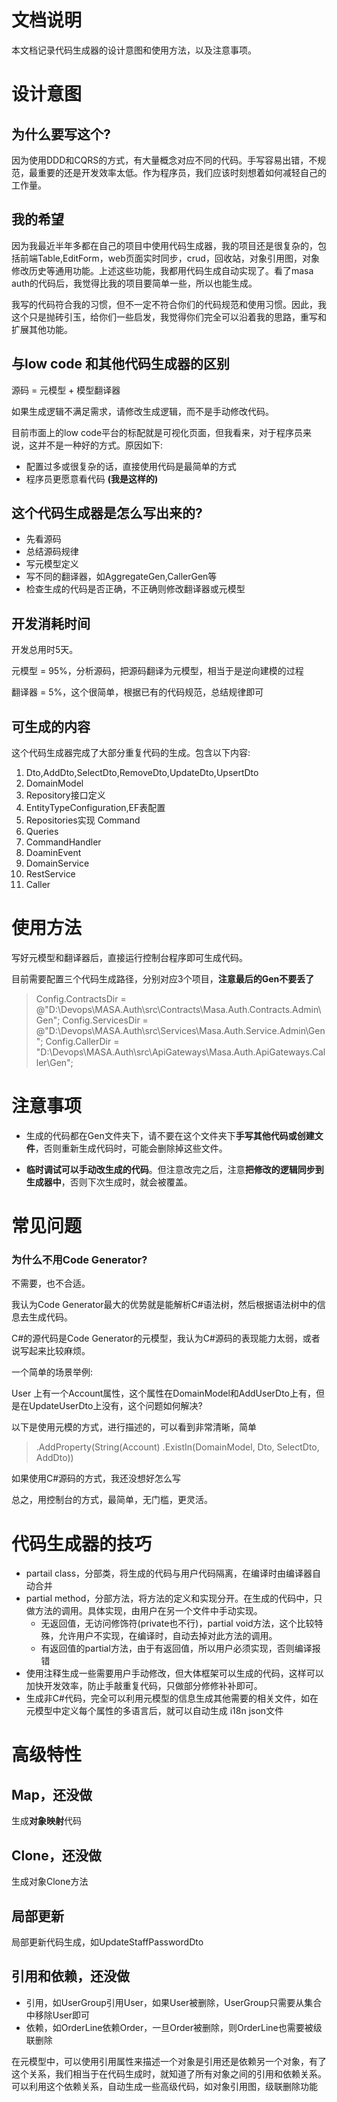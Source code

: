 ﻿# 文档说明

本文档记录代码生成器的设计意图和使用方法，以及注意事项。

# 设计意图

## 为什么要写这个?

因为使用DDD和CQRS的方式，有大量概念对应不同的代码。手写容易出错，不规范，最重要的还是开发效率太低。作为程序员，我们应该时刻想着如何减轻自己的工作量。

## 我的希望

因为我最近半年多都在自己的项目中使用代码生成器，我的项目还是很复杂的，包括前端Table,EditForm，web页面实时同步，crud，回收站，对象引用图，对象修改历史等通用功能。上述这些功能，我都用代码生成自动实现了。看了masa auth的代码后，我觉得比我的项目要简单一些，所以也能生成。

我写的代码符合我的习惯，但不一定不符合你们的代码规范和使用习惯。因此，我这个只是抛砖引玉，给你们一些启发，我觉得你们完全可以沿着我的思路，重写和扩展其他功能。

## 与low code 和其他代码生成器的区别

源码 = 元模型 + 模型翻译器

如果生成逻辑不满足需求，请修改生成逻辑，而不是手动修改代码。

目前市面上的low code平台的标配就是可视化页面，但我看来，对于程序员来说，这并不是一种好的方式。原因如下:

* 配置过多或很复杂的话，直接使用代码是最简单的方式
* 程序员更愿意看代码 **(我是这样的)**

## 这个代码生成器是怎么写出来的?

* 先看源码
* 总结源码规律
* 写元模型定义
* 写不同的翻译器，如AggregateGen,CallerGen等
* 检查生成的代码是否正确，不正确则修改翻译器或元模型

## 开发消耗时间

开发总用时5天。

元模型 = 95%，分析源码，把源码翻译为元模型，相当于是逆向建模的过程

翻译器 = 5%，这个很简单，根据已有的代码规范，总结规律即可

## 可生成的内容

这个代码生成器完成了大部分重复代码的生成。包含以下内容:

1. Dto,AddDto,SelectDto,RemoveDto,UpdateDto,UpsertDto
2. DomainModel
3. Repository接口定义
4. EntityTypeConfiguration,EF表配置
5. Repositories实现
   Command
6. Queries
7. CommandHandler
8. DoaminEvent
9. DomainService
10. RestService
11. Caller

# 使用方法

写好元模型和翻译器后，直接运行控制台程序即可生成代码。

目前需要配置三个代码生成路径，分别对应3个项目，**注意最后的Gen不要丢了**

>Config.ContractsDir = @"D:\Devops\MASA.Auth\src\Contracts\Masa.Auth.Contracts.Admin\Gen";
>Config.ServicesDir = @"D:\Devops\MASA.Auth\src\Services\Masa.Auth.Service.Admin\Gen";
>Config.CallerDir = "D:\Devops\MASA.Auth\src\ApiGateways\Masa.Auth.ApiGateways.Caller\Gen";

# 注意事项

* 生成的代码都在Gen文件夹下，请不要在这个文件夹下**手写其他代码或创建文件**，否则重新生成代码时，可能会删除掉这些文件。

* **临时调试可以手动改生成的代码**。但注意改完之后，注意**把修改的逻辑同步到生成器中**，否则下次生成时，就会被覆盖。

# 常见问题

### 为什么不用Code Generator?

不需要，也不合适。

我认为Code Generator最大的优势就是能解析C#语法树，然后根据语法树中的信息去生成代码。

C#的源代码是Code Generator的元模型，我认为C#源码的表现能力太弱，或者说写起来比较麻烦。

一个简单的场景举例:

User 上有一个Account属性，这个属性在DomainModel和AddUserDto上有，但是在UpdateUserDto上没有，这个问题如何解决?

以下是使用元模的方式，进行描述的，可以看到非常清晰，简单

> .AddProperty(String(Account)
>                  .ExistIn(DomainModel, Dto, SelectDto, AddDto))

如果使用C#源码的方式，我还没想好怎么写

总之，用控制台的方式，最简单，无门槛，更灵活。

# 代码生成器的技巧

* partail class，分部类，将生成的代码与用户代码隔离，在编译时由编译器自动合并
* partial method，分部方法，将方法的定义和实现分开。在生成的代码中，只做方法的调用。具体实现，由用户在另一个文件中手动实现。
  * 无返回值，无访问修饰符(private也不行)，partial void方法，这个比较特殊，允许用户不实现，在编译时，自动去掉对此方法的调用。
  * 有返回值的partial方法，由于有返回值，所以用户必须实现，否则编译报错
* 使用注释生成一些需要用户手动修改，但大体框架可以生成的代码，这样可以加快开发效率，防止手敲重复代码，只做部分修修补补即可。
* 生成非C#代码，完全可以利用元模型的信息生成其他需要的相关文件，如在元模型中定义每个属性的多语言后，就可以自动生成 i18n json文件

# 高级特性

## Map，还没做

生成**对象映射**代码

## Clone，还没做

生成对象Clone方法

## 局部更新

局部更新代码生成，如UpdateStaffPasswordDto

## 引用和依赖，还没做

* 引用，如UserGroup引用User，如果User被删除，UserGroup只需要从集合中移除User即可
* 依赖，如OrderLine依赖Order，一旦Order被删除，则OrderLine也需要被级联删除

在元模型中，可以使用引用属性来描述一个对象是引用还是依赖另一个对象，有了这个关系，我们相当于在代码生成时，就知道了所有对象之间的引用和依赖关系。可以利用这个依赖关系，自动生成一些高级代码，如对象引用图，级联删除功能


